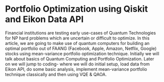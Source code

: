 # Portfolio Optimization using Qiskit and Eikon Data API
Financial institutions are testing early use-cases of Quantum Technologies for NP hard problems which are uncertain or difficult to optimize. 
In this article, we are going to make use of quantum computers for building an optimal portfolio out of FAANG (Facebook, Apple, Amazon, Netflix, Google) stocks using mean-variance portfolio optimization technique. Initially we will talk about basics of Quantum Computing and Portfolio Optimization. Later on we will jump to coding- where we will do initial setup, load data from Eikon API, do some basic analysis, implement mean-variance portfolio technique classically and then using VQE & QAOA.
